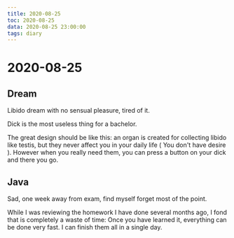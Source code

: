 ```yaml
---
title: 2020-08-25
toc: 2020-08-25
data: 2020-08-25 23:00:00
tags: diary
---
```



# 2020-08-25
## Dream

Libido dream with no sensual pleasure, tired of it.

Dick is the most useless thing for a bachelor. 

The great design should be like this: an organ is created for collecting libido like testis, but they never affect you in your daily life ( You don't have desire ). However when you really need them, you can press a button on your dick and there you go.

## Java

Sad, one week away from exam, find myself forget most of the point.

While I was reviewing the homework I have done several months ago, I fond that is completely a waste of time: Once you have learned it, everything can be done very fast. I can finish them all in a single day.


